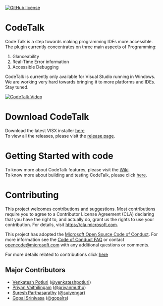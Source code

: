 [![GitHub license](https://img.shields.io/badge/license-MIT-blue.svg)](https://github.com/Microsoft/CodeTalk/blob/master/LICENSE)  
  
# CodeTalk
Code Talk is a step towards making programming IDEs more accessible. The plugin currently concentrates on three main aspects of Programming:
1. Glanceability
2. Real-Time Error information 
3. Accessible Debugging

CodeTalk is currently only available for Visual Studio running in Windows. We are working very hard towards bringing it to more platforms and IDEs. Stay tuned.

[![CodeTalk Video](http://img.youtube.com/vi/ttkNYaPwn6E/0.jpg)](http://www.youtube.com/watch?v=ttkNYaPwn6E)

# Download CodeTalk
Download the latest VISX installer [here](https://github.com/Microsoft/CodeTalk/releases/download/v0.8.0/Microsoft.CodeTalk.0.8.0.vsix)  
To view all the releases, please visit the [release page](https://github.com/Microsoft/CodeTalk/releases/tag/v0.8.0).  

# Getting Started with code  
To know more about CodeTalk features, please visit the [Wiki](https://github.com/Microsoft/CodeTalk/wiki).  
To know more about building and testing CodeTalk, please click [here](https://github.com/Microsoft/CodeTalk/wiki/Building-and-Testing).

# Contributing

This project welcomes contributions and suggestions. Most contributions require you to
agree to a Contributor License Agreement (CLA) declaring that you have the right to,
and actually do, grant us the rights to use your contribution. For details, visit
https://cla.microsoft.com.

This project has adopted the [Microsoft Open Source Code of Conduct](https://opensource.microsoft.com/codeofconduct/).
For more information see the [Code of Conduct FAQ](https://opensource.microsoft.com/codeofconduct/faq/)
or contact [opencode@microsoft.com](mailto:opencode@microsoft.com) with any additional questions or comments.

For more details related to contributions click [here](https://github.com/Microsoft/CodeTalk/wiki/Contribution)

## Major Contributors
* [Venkatesh Potluri](https://venkateshpotluri.me) ([@venkateshpotluri](https://github.com/venkateshpotluri))
* [Priyan Vaithilingam](https://priyan.info) ([@priyanmuthu](https://github.com/priyanmuthu))
* [Suresh Parthasarathy](https://www.microsoft.com/en-us/research/people/supartha/) ([@suiyengar](https://github.com/suiyengar))
* [Gopal Srinivasa](https://www.microsoft.com/en-us/research/people/gopalsr/) ([@gopalrs](https://github.com/gopalrs))
